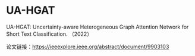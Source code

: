 # UA-HGAT
UA-HGAT: Uncertainty-aware Heterogeneous Graph Attention Network for Short Text Classification. （2022） 

论文链接：https://ieeexplore.ieee.org/abstract/document/9903103

